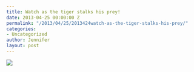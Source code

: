 ```yaml
---
title: Watch as the tiger stalks his prey!
date: 2013-04-25 00:00:00 Z
permalink: "/2013/04/25/2013424watch-as-the-tiger-stalks-his-prey/"
categories:
- Uncategorized
author: Jennifer
layout: post
---
```


![](http://static1.squarespace.com/static/50db6bb3e4b015296cd43789/50dfa5b1e4b0dc6320e0b5ea/517897aee4b02681ee8663e6/1366857648308/iphone-20130424224011-0.jpg)
